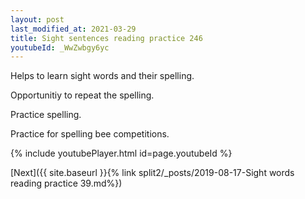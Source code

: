 ```yaml
---
layout: post
last_modified_at: 2021-03-29
title: Sight sentences reading practice 246
youtubeId: _WwZwbgy6yc
---
```

 
 
Helps to learn sight words and their spelling.

Opportunitiy to repeat the spelling. 

Practice spelling. 
 
Practice for spelling bee competitions. 
 
{% include youtubePlayer.html id=page.youtubeId %}
 
 

[Next]({{ site.baseurl }}{% link  split2/_posts/2019-08-17-Sight words reading practice 39.md%})
 
